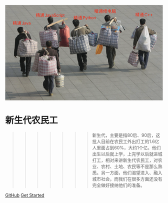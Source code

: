 ![avatar](./media/pictures/it-worker.png)

# 新生代农民工 

>>>>>>> 新生代，主要是指80后、90后，这批人目前在农民工外出打工的1.6亿人里面占到60%，大约1个亿。他们出生以后就上学，上完学以后就进城打工，相对来讲新生代农民工，对农业、农村、土地、农民等不是那么熟悉。另一方面，他们渴望进入、融入城市社会，而我们在很多方面还没有完全做好接纳他们的准备。



[GitHub](https://github.com/farmer-liuz1024)
[Get Started](#JavaStudy)